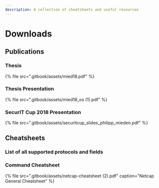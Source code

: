 ```yaml
---
description: A collection of cheatsheets and useful resources
---
```


# Downloads

## Publications

### Thesis

{% file src=".gitbook/assets/mied18.pdf" %}

### Thesis Presentation

{% file src=".gitbook/assets/mied18\_os \(1\).pdf" %}

### SecurIT Cup 2018 Presentation

{% file src=".gitbook/assets/securitcup\_slides\_philipp\_mieden.pdf" %}

## Cheatsheets

### List of all supported protocols and fields

### Command Cheatsheet

{% file src=".gitbook/assets/netcap-cheatsheet \(2\).pdf" caption="Netcap General Cheatsheet" %}

